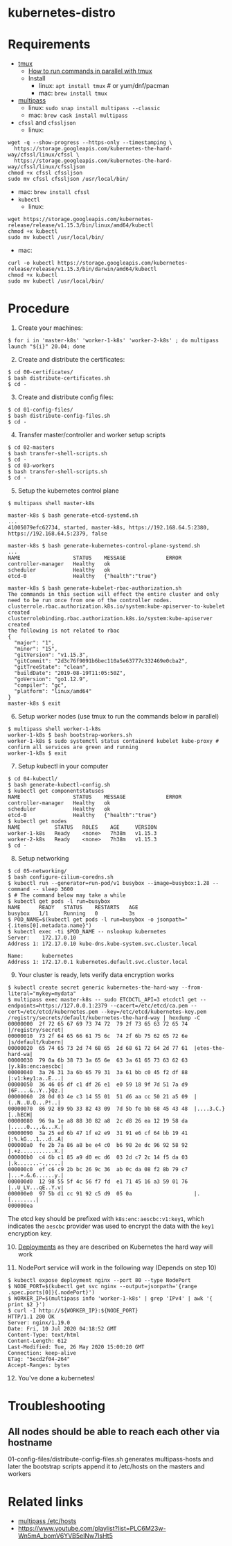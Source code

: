 # kubernetes-distro

# Requirements

- [tmux](https://github.com/tmux/tmux)
  - [How to run commands in parallel with tmux](https://github.com/kelseyhightower/kubernetes-the-hard-way/blob/master/docs/01-prerequisites.md#running-commands-in-parallel-with-tmux)
  - Install
    - linux: `apt install tmux` # or yum/dnf/pacman
    - mac: `brew install tmux`
- [multipass](https://github.com/canonical/multipass)
  - linux: `sudo snap install multipass --classic`
  - mac: `brew cask install multipass`
- `cfssl` and `cfssljson`
  - linux:
```shell
wget -q --show-progress --https-only --timestamping \
  https://storage.googleapis.com/kubernetes-the-hard-way/cfssl/linux/cfssl \
  https://storage.googleapis.com/kubernetes-the-hard-way/cfssl/linux/cfssljson
chmod +x cfssl cfssljson
sudo mv cfssl cfssljson /usr/local/bin/
```
  - mac: `brew install cfssl`
- `kubectl`
  - linux:
```shell
wget https://storage.googleapis.com/kubernetes-release/release/v1.15.3/bin/linux/amd64/kubectl
chmod +x kubectl
sudo mv kubectl /usr/local/bin/
```
  - mac:
```shell
curl -o kubectl https://storage.googleapis.com/kubernetes-release/release/v1.15.3/bin/darwin/amd64/kubectl
chmod +x kubectl
sudo mv kubectl /usr/local/bin/
```

# Procedure

1. Create your machines:

```shell
$ for i in 'master-k8s' 'worker-1-k8s' 'worker-2-k8s' ; do multipass launch "${i}" 20.04; done
```

2. Create and distribute the certificates:

```shell
$ cd 00-certificates/
$ bash distribute-certificates.sh
$ cd -
```

3. Create and distribute config files:

```shell
$ cd 01-config-files/
$ bash distribute-config-files.sh
$ cd -
```

4. Transfer master/controller and worker setup scripts

```shell
$ cd 02-masters
$ bash transfer-shell-scripts.sh
$ cd -
$ cd 03-workers
$ bash transfer-shell-scripts.sh
$ cd -
```

5. Setup the kubernetes control plane

```shell
$ multipass shell master-k8s

master-k8s $ bash generate-etcd-systemd.sh
...
41005079efc62734, started, master-k8s, https://192.168.64.5:2380, https://192.168.64.5:2379, false

master-k8s $ bash generate-kubernetes-control-plane-systemd.sh
...
NAME                 STATUS    MESSAGE             ERROR
controller-manager   Healthy   ok
scheduler            Healthy   ok
etcd-0               Healthy   {"health":"true"}

master-k8s $ bash generate-kubelet-rbac-authorization.sh
The commands in this section will effect the entire cluster and only need to be run once from one of the controller nodes.
clusterrole.rbac.authorization.k8s.io/system:kube-apiserver-to-kubelet created
clusterrolebinding.rbac.authorization.k8s.io/system:kube-apiserver created
the following is not related to rbac
{
  "major": "1",
  "minor": "15",
  "gitVersion": "v1.15.3",
  "gitCommit": "2d3c76f9091b6bec110a5e63777c332469e0cba2",
  "gitTreeState": "clean",
  "buildDate": "2019-08-19T11:05:50Z",
  "goVersion": "go1.12.9",
  "compiler": "gc",
  "platform": "linux/amd64"
}
master-k8s $ exit
```

6. Setup worker nodes (use tmux to run the commands below in parallel)

```shell
$ multipass shell worker-1-k8s
worker-1-k8s $ bash bootstrap-workers.sh
worker-1-k8s $ sudo systemctl status containerd kubelet kube-proxy # confirm all services are green and running
worker-1-k8s $ exit
```

7. Setup kubectl in your computer

```shell
$ cd 04-kubectl/
$ bash generate-kubectl-config.sh
$ kubectl get componentstatuses
NAME                 STATUS    MESSAGE             ERROR
controller-manager   Healthy   ok
scheduler            Healthy   ok
etcd-0               Healthy   {"health":"true"}
$ kubectl get nodes
NAME           STATUS   ROLES    AGE     VERSION
worker-1-k8s   Ready    <none>   7h38m   v1.15.3
worker-2-k8s   Ready    <none>   7h38m   v1.15.3
$ cd -
```

8. Setup networking

```shell
$ cd 05-networking/
$ bash configure-cilium-coredns.sh
$ kubectl run --generator=run-pod/v1 busybox --image=busybox:1.28 --command -- sleep 3600
$ # The command below may take a while
$ kubectl get pods -l run=busybox
NAME      READY   STATUS    RESTARTS   AGE
busybox   1/1     Running   0          3s
$ POD_NAME=$(kubectl get pods -l run=busybox -o jsonpath="{.items[0].metadata.name}")
$ kubectl exec -ti $POD_NAME -- nslookup kubernetes
Server:    172.17.0.10
Address 1: 172.17.0.10 kube-dns.kube-system.svc.cluster.local

Name:      kubernetes
Address 1: 172.17.0.1 kubernetes.default.svc.cluster.local
```

9. Your cluster is ready, lets verify data encryption works

```shell
$ kubectl create secret generic kubernetes-the-hard-way --from-literal="mykey=mydata"
$ multipass exec master-k8s -- sudo ETCDCTL_API=3 etcdctl get --endpoints=https://127.0.0.1:2379 --cacert=/etc/etcd/ca.pem --cert=/etc/etcd/kubernetes.pem --key=/etc/etcd/kubernetes-key.pem /registry/secrets/default/kubernetes-the-hard-way | hexdump -C
00000000  2f 72 65 67 69 73 74 72  79 2f 73 65 63 72 65 74  |/registry/secret|
00000010  73 2f 64 65 66 61 75 6c  74 2f 6b 75 62 65 72 6e  |s/default/kubern|
00000020  65 74 65 73 2d 74 68 65  2d 68 61 72 64 2d 77 61  |etes-the-hard-wa|
00000030  79 0a 6b 38 73 3a 65 6e  63 3a 61 65 73 63 62 63  |y.k8s:enc:aescbc|
00000040  3a 76 31 3a 6b 65 79 31  3a 61 bb c0 45 f2 df 88  |:v1:key1:a..E...|
00000050  36 46 05 df c1 df 26 e1  e0 59 18 9f 7d 51 7a d9  |6F....&..Y..}Qz.|
00000060  28 0d 03 4e c3 14 55 01  51 d6 aa cc 50 21 a5 09  |(..N..U.Q...P!..|
00000070  86 92 89 9b 33 82 43 09  7d 5b fe bb 68 45 43 48  |....3.C.}[..hECH|
00000080  96 9a 1e a8 88 30 82 a8  2c d8 26 ea 12 19 58 da  |.....0..,.&...X.|
00000090  3a 25 ed 6b 47 1f e2 e9  31 91 e6 cf 64 bb 19 41  |:%.kG...1...d..A|
000000a0  fe 2b 7a 86 a8 be e4 c0  b6 98 2e dc 96 92 58 92  |.+z...........X.|
000000b0  c4 6b c1 85 a9 d0 ec d6  03 2d c7 2c 14 f5 da 03  |.k.......-.,....|
000000c0  ef c6 c9 2b bc 26 9c 36  ab 0c da 08 f2 8b 79 c7  |...+.&.6......y.|
000000d0  12 98 55 5f 4c 56 f7 fd  e1 71 45 16 a3 59 01 76  |..U_LV...qE..Y.v|
000000e0  97 5b d1 cc 91 92 c5 d9  05 0a                    |.[........|
000000ea
```

The etcd key should be prefixed with `k8s:enc:aescbc:v1:key1`, which indicates the `aescbc` provider was used to encrypt the data with the `key1` encryption key.

10. [Deployments](https://github.com/kelseyhightower/kubernetes-the-hard-way/blob/master/docs/13-smoke-test.md#deployments) as they are described on Kubernetes the hard way will work

11. NodePort service will work in the following way (Depends on step 10)

```shell
$ kubectl expose deployment nginx --port 80 --type NodePort
$ NODE_PORT=$(kubectl get svc nginx --output=jsonpath='{range .spec.ports[0]}{.nodePort}')
$ WORKER_IP=$(multipass info 'worker-1-k8s' | grep 'IPv4' | awk '{ print $2 }')
$ curl -I http://${WORKER_IP}:${NODE_PORT}
HTTP/1.1 200 OK
Server: nginx/1.19.0
Date: Fri, 10 Jul 2020 04:18:52 GMT
Content-Type: text/html
Content-Length: 612
Last-Modified: Tue, 26 May 2020 15:00:20 GMT
Connection: keep-alive
ETag: "5ecd2f04-264"
Accept-Ranges: bytes
```

12. You've done a kubernetes!

# Troubleshooting

## All nodes should be able to reach each other via hostname

01-config-files/distribute-config-files.sh generates multipass-hosts and later the bootstrap scripts append it to /etc/hosts on the masters and workers

# Related links
- [multipass /etc/hosts](https://github.com/canonical/multipass/issues/853#issuecomment-630097263)
- https://www.youtube.com/playlist?list=PLC6M23w-Wn5mA_bomV6YVB5elNw7IsHt5

